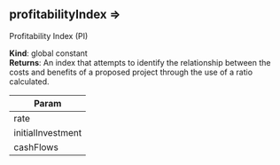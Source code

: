 
## profitabilityIndex ⇒
Profitability Index (PI)

**Kind**: global constant  
**Returns**: An index that attempts to identify the relationship
 between the costs and benefits of a proposed project through the
 use of a ratio calculated.  

| Param |
| --- |
| rate | 
| initialInvestment | 
| cashFlows | 

